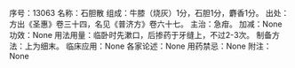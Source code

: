 序号：13063
名称：石胆散
组成：牛膝（烧灰）1分，石胆1分，麝香1分。
出处：方出《圣惠》卷三十四，名见《普济方》卷六十七。
主治：急疳。
加减：None
功效：None
用法用量：临卧时先漱口，后掺药于牙缝上，不过2-3次。
制备方法：上为细末。
临床应用：None
各家论述：None
用药禁忌：None
附注：None
